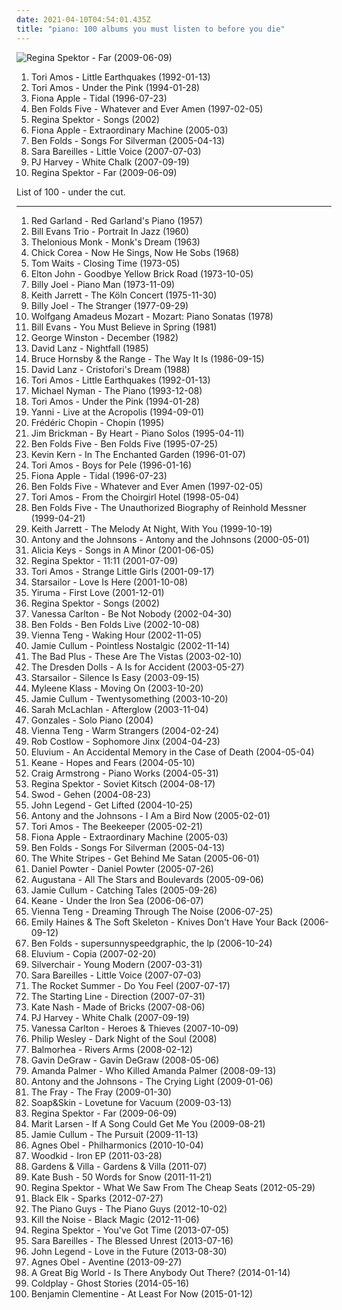 ```yaml
---
date: 2021-04-10T04:54:01.435Z
title: "piano: 100 albums you must listen to before you die"
---
```

![Regina Spektor - Far (2009-06-09)](http://coverartarchive.org/release/8de3f2da-225f-49de-bb40-7a58e3bb0518/3715735677-500.jpg "Regina Spektor - Far (2009-06-09)")
<ol class="albums">
<li data-cover="http://coverartarchive.org/release/66b1a283-08e3-4096-b4b6-38bb8cba30ab/6560076366-500.jpg" data-tags="alternative, piano, female vocalists, 90s" role="button">Tori Amos - Little Earthquakes (1992-01-13)</li>
<li data-cover="http://coverartarchive.org/release/716ab432-03be-3567-9d9f-1cbb4736e0dc/24215052902-500.jpg" data-tags="piano, alternative, 90s" role="button">Tori Amos - Under the Pink (1994-01-28)</li>
<li data-cover="http://coverartarchive.org/release/e1bba6de-84e1-37db-9123-6901cb01ec8d/1402280819-500.jpg" data-tags="female vocalists, alternative" role="button">Fiona Apple - Tidal (1996-07-23)</li>
<li data-cover="http://coverartarchive.org/release/66e02005-e88d-3ccd-9138-c2333238a1da/28605041447-500.jpg" data-tags="piano" role="button">Ben Folds Five - Whatever and Ever Amen (1997-02-05)</li>
<li data-cover="http://coverartarchive.org/release/fcb8a3df-61cc-450e-9c9a-fbcfddffae84/16146902869-500.jpg" data-tags="piano, female vocalists" role="button">Regina Spektor - Songs (2002)</li>
<li data-cover="https://img.discogs.com/gFS5maU7k9Ve_dROF17h9wCtNUg=/fit-in/566x563/filters:strip_icc():format(jpeg):mode_rgb():quality(90)/discogs-images/R-1061572-1189108115.jpeg.jpg" data-tags="female vocalists" role="button">Fiona Apple - Extraordinary Machine (2005-03)</li>
<li data-cover="http://coverartarchive.org/release/9c960edc-6d64-4224-91cb-ad5d190687a4/13095766194-500.jpg" data-tags="piano, singer-songwriter, piano rock" role="button">Ben Folds - Songs For Silverman (2005-04-13)</li>
<li data-cover="http://coverartarchive.org/release/bb65a0e6-41c3-42dc-be56-1e2064eb1b2f/13725245197-500.jpg" data-tags="pop" role="button">Sara Bareilles - Little Voice (2007-07-03)</li>
<li data-cover="http://coverartarchive.org/release/68a8b3b5-b256-4917-8ba0-b74e79bedb44/27171303470-500.jpg" data-tags="piano, alternative" role="button">PJ Harvey - White Chalk (2007-09-19)</li>
<li data-cover="http://coverartarchive.org/release/8de3f2da-225f-49de-bb40-7a58e3bb0518/3715735677-500.jpg" data-tags="pop, piano, anti-folk, indie, alternative, indie pop, indie rock, 00s" role="button">Regina Spektor - Far (2009-06-09)</li>
</ol>
List of 100 - under the cut.
<!-- more -->

_________________

<ol class="albums">
<li data-cover="https://img.discogs.com/G-I_pYEKHwx_D_xj6UbJR5VLj-M=/fit-in/600x600/filters:strip_icc():format(jpeg):mode_rgb():quality(90)/discogs-images/R-885829-1169223198.jpeg.jpg" data-tags="jazz, jazz piano, piano, cool jazz, red garland" role="button">
Red Garland - Red Garland's Piano (1957)
</li>
<li data-cover="https://img.discogs.com/zs2PtfgTZ_VfHJJrb2712mfsSKw=/fit-in/600x611/filters:strip_icc():format(jpeg):mode_rgb():quality(90)/discogs-images/R-1324254-1471474766-3493.jpeg.jpg" data-tags="jazz, jazz piano" role="button">
Bill Evans Trio - Portrait In Jazz (1960)
</li>
<li data-cover="https://via.placeholder.com/450" data-tags="jazz" role="button">
Thelonious Monk - Monk's Dream (1963)
</li>
<li data-cover="https://via.placeholder.com/450" data-tags="jazz" role="button">
Chick Corea - Now He Sings, Now He Sobs (1968)
</li>
<li data-cover="http://coverartarchive.org/release/d541b67e-e791-4c44-83ac-750ec65c0e6d/14525209827-500.jpg" data-tags="blues, jazz, singer-songwriter" role="button">
Tom Waits - Closing Time (1973-05)
</li>
<li data-cover="http://coverartarchive.org/release/8fd04967-5165-4b76-943d-4f03e53eae4b/2971807601-500.jpg" data-tags="70s, classic rock" role="button">
Elton John - Goodbye Yellow Brick Road (1973-10-05)
</li>
<li data-cover="https://img.discogs.com/gbuEnSI-QlYQ9wgHa_JB0a1Kh9o=/fit-in/600x583/filters:strip_icc():format(jpeg):mode_rgb():quality(90)/discogs-images/R-720630-1570119429-3369.jpeg.jpg" data-tags="classic rock, billy joel" role="button">
Billy Joel - Piano Man (1973-11-09)
</li>
<li data-cover="http://coverartarchive.org/release/a48849e9-daed-427a-8f13-b05bbab6a0d5/9519768935-500.jpg" data-tags="jazz, piano" role="button">
Keith Jarrett - The Köln Concert (1975-11-30)
</li>
<li data-cover="https://img.discogs.com/6Sa_C449PdWHQ9M6rAkVI84klMo=/fit-in/600x537/filters:strip_icc():format(jpeg):mode_rgb():quality(90)/discogs-images/R-11459589-1523284305-7535.jpeg.jpg" data-tags="classic rock" role="button">
Billy Joel - The Stranger (1977-09-29)
</li>
<li data-cover="https://img.discogs.com/hQrEryubvbJQdogI92q3mU7QYrY=/fit-in/600x591/filters:strip_icc():format(jpeg):mode_rgb():quality(90)/discogs-images/R-13961000-1564967452-5475.jpeg.jpg" data-tags="classical, piano" role="button">
Wolfgang Amadeus Mozart - Mozart: Piano Sonatas (1978)
</li>
<li data-cover="http://coverartarchive.org/release/dfc0a733-c158-4eb7-9e4b-2a98492857af/8671054041-500.jpg" data-tags="jazz, piano" role="button">
Bill Evans - You Must Believe in Spring (1981)
</li>
<li data-cover="http://coverartarchive.org/release/817db1fb-c7d4-4e20-9297-ebb49dbe13eb/9553263290-500.jpg" data-tags="solo piano" role="button">
George Winston - December (1982)
</li>
<li data-cover="https://img.discogs.com/zXj9wytP_NfLkgYRJ_2reUnlgGc=/fit-in/300x300/filters:strip_icc():format(jpeg):mode_rgb():quality(90)/discogs-images/R-2288160-1293995724.jpeg.jpg" data-tags="piano" role="button">
David Lanz - Nightfall (1985)
</li>
<li data-cover="https://img.discogs.com/QGDbrdosJ2sOKperV9n9dACBFGo=/fit-in/600x600/filters:strip_icc():format(jpeg):mode_rgb():quality(90)/discogs-images/R-694257-1360594916-8664.jpeg.jpg" data-tags="classic rock, piano" role="button">
Bruce Hornsby & the Range - The Way It Is (1986-09-15)
</li>
<li data-cover="https://img.discogs.com/GS663S7sapeLe0VxWsvOmdwK3tg=/fit-in/598x583/filters:strip_icc():format(jpeg):mode_rgb():quality(90)/discogs-images/R-2174292-1356312695-5687.jpeg.jpg" data-tags="piano, new age, instrumental" role="button">
David Lanz - Cristofori's Dream (1988)
</li>
<li data-cover="http://coverartarchive.org/release/66b1a283-08e3-4096-b4b6-38bb8cba30ab/6560076366-500.jpg" data-tags="alternative, piano, female vocalists, 90s" role="button">
Tori Amos - Little Earthquakes (1992-01-13)
</li>
<li data-cover="http://coverartarchive.org/release/4bf88b0f-9999-4a7f-b4be-cd7f9e2a8599/28293994702-500.jpg" data-tags="soundtrack, piano" role="button">
Michael Nyman - The Piano (1993-12-08)
</li>
<li data-cover="http://coverartarchive.org/release/716ab432-03be-3567-9d9f-1cbb4736e0dc/24215052902-500.jpg" data-tags="piano, alternative, 90s" role="button">
Tori Amos - Under the Pink (1994-01-28)
</li>
<li data-cover="http://coverartarchive.org/release/311dfa35-0d6f-462b-b3b6-7b7f1dc3b4d1/11507971335-500.jpg" data-tags="yanni" role="button">
Yanni - Live at the Acropolis (1994-09-01)
</li>
<li data-cover="http://coverartarchive.org/release/f1a4d60a-8910-421c-b4b2-a2ceee5608ce/14901757804-500.jpg" data-tags="classical" role="button">
Frédéric Chopin - Chopin (1995)
</li>
<li data-cover="http://coverartarchive.org/release/07febcf2-196f-4822-af0f-c18b25644eeb/11671565491-500.jpg" data-tags="piano, new age" role="button">
Jim Brickman - By Heart - Piano Solos (1995-04-11)
</li>
<li data-cover="http://coverartarchive.org/release/e701999d-416c-43c2-a369-0f7a13296c86/26825295448-500.jpg" data-tags="90s, piano rock, ben folds" role="button">
Ben Folds Five - Ben Folds Five (1995-07-25)
</li>
<li data-cover="http://coverartarchive.org/release/4a875d70-e6de-48ee-8d76-ca21cb4a8247/3320825593-500.jpg" data-tags="piano" role="button">
Kevin Kern - In The Enchanted Garden (1996-01-07)
</li>
<li data-cover="http://coverartarchive.org/release/4cd43e6e-df96-3546-8343-870035e5eaf6/21952897279-500.jpg" data-tags="alternative, piano, female vocalists" role="button">
Tori Amos - Boys for Pele (1996-01-16)
</li>
<li data-cover="http://coverartarchive.org/release/e1bba6de-84e1-37db-9123-6901cb01ec8d/1402280819-500.jpg" data-tags="female vocalists, alternative" role="button">
Fiona Apple - Tidal (1996-07-23)
</li>
<li data-cover="http://coverartarchive.org/release/66e02005-e88d-3ccd-9138-c2333238a1da/28605041447-500.jpg" data-tags="piano" role="button">
Ben Folds Five - Whatever and Ever Amen (1997-02-05)
</li>
<li data-cover="http://coverartarchive.org/release/2996ae5b-d50c-4278-bf43-9205d1d5f6b0/25001847121-500.jpg" data-tags="alternative, female vocalists, 90s" role="button">
Tori Amos - From the Choirgirl Hotel (1998-05-04)
</li>
<li data-cover="https://img.discogs.com/cy1QuN1y3llA4g4x3pT9K664W3A=/fit-in/600x1090/filters:strip_icc():format(jpeg):mode_rgb():quality(90)/discogs-images/R-12370389-1533895402-8057.jpeg.jpg" data-tags="piano rock" role="button">
Ben Folds Five - The Unauthorized Biography of Reinhold Messner (1999-04-21)
</li>
<li data-cover="http://coverartarchive.org/release/7d515895-4004-49e6-aa61-8d31ee9e68a2/16371747112-500.jpg" data-tags="jazz, jazz piano" role="button">
Keith Jarrett - The Melody At Night, With You (1999-10-19)
</li>
<li data-cover="https://img.discogs.com/jfZn4knjvcFv-_U0n649Rn6Xb8k=/fit-in/294x300/filters:strip_icc():format(jpeg):mode_rgb():quality(90)/discogs-images/R-9533581-1482236077-1712.png.jpg" data-tags="chamber pop, piano" role="button">
Antony and the Johnsons - Antony and the Johnsons (2000-05-01)
</li>
<li data-cover="http://coverartarchive.org/release/f9e26af6-a546-484f-b409-e71da896fc64/10741523166-500.jpg" data-tags="soul, rnb" role="button">
Alicia Keys - Songs in A Minor (2001-06-05)
</li>
<li data-cover="http://coverartarchive.org/release/df05a613-0cde-4f9c-bf69-59bd3b76be3e/5817135757-500.jpg" data-tags="jazz, piano, anti-folk" role="button">
Regina Spektor - 11:11 (2001-07-09)
</li>
<li data-cover="http://coverartarchive.org/release/a7ccb022-f437-4492-8eee-8f85d85cdb96/2098090328-500.jpg" data-tags="covers, cover" role="button">
Tori Amos - Strange Little Girls (2001-09-17)
</li>
<li data-cover="https://img.discogs.com/E7K2dUvuC731u-MhaenRXESSYbk=/fit-in/600x596/filters:strip_icc():format(jpeg):mode_rgb():quality(90)/discogs-images/R-1320995-1209578279.jpeg.jpg" data-tags="britpop, british" role="button">
Starsailor - Love Is Here (2001-10-08)
</li>
<li data-cover="http://coverartarchive.org/release/4c843654-e93a-4145-b623-14e6df9e294f/13289739357-500.jpg" data-tags="yiruma, piano" role="button">
Yiruma - First Love (2001-12-01)
</li>
<li data-cover="http://coverartarchive.org/release/fcb8a3df-61cc-450e-9c9a-fbcfddffae84/16146902869-500.jpg" data-tags="piano, female vocalists" role="button">
Regina Spektor - Songs (2002)
</li>
<li data-cover="https://img.discogs.com/dkhZXlvLTx_aGR7ZToz677n-kns=/fit-in/600x600/filters:strip_icc():format(jpeg):mode_rgb():quality(90)/discogs-images/R-369088-1210402893.jpeg.jpg" data-tags="pop" role="button">
Vanessa Carlton - Be Not Nobody (2002-04-30)
</li>
<li data-cover="https://img.discogs.com/73BdnpsuWQGksqOP1uxii3rMTx0=/fit-in/300x300/filters:strip_icc():format(jpeg):mode_rgb():quality(90)/discogs-images/R-6230561-1489031293-8189.jpeg.jpg" data-tags="piano rock" role="button">
Ben Folds - Ben Folds Live (2002-10-08)
</li>
<li data-cover="http://coverartarchive.org/release/1d089bd9-3344-4de7-bf3f-678d3cf70a76/9205163692-500.jpg" data-tags="piano" role="button">
Vienna Teng - Waking Hour (2002-11-05)
</li>
<li data-cover="http://coverartarchive.org/release/77d01302-748f-4301-8c36-32a0f5c5ba51/6611958751-500.jpg" data-tags="jazz" role="button">
Jamie Cullum - Pointless Nostalgic (2002-11-14)
</li>
<li data-cover="https://img.discogs.com/jXjGr0E0xoSAHMFgxlKNoa7ZHfQ=/fit-in/600x598/filters:strip_icc():format(jpeg):mode_rgb():quality(90)/discogs-images/R-2083211-1287229519.jpeg.jpg" data-tags="jazz" role="button">
The Bad Plus - These Are The Vistas (2003-02-10)
</li>
<li data-cover="http://coverartarchive.org/release/8d1aa57c-5145-4fc9-803d-13638827fe31/6324371592-500.jpg" data-tags="cabaret" role="button">
The Dresden Dolls - A Is for Accident (2003-05-27)
</li>
<li data-cover="https://img.discogs.com/jrWVzobDRoF5M8iFRO0_ha-z8PQ=/fit-in/600x592/filters:strip_icc():format(jpeg):mode_rgb():quality(90)/discogs-images/R-434193-1482085620-7376.jpeg.jpg" data-tags="britpop, indie rock" role="button">
Starsailor - Silence Is Easy (2003-09-15)
</li>
<li data-cover="http://coverartarchive.org/release/e4190b11-26fe-4a7e-a667-bae88a9634c2/9519022390-500.jpg" data-tags="piano" role="button">
Myleene Klass - Moving On (2003-10-20)
</li>
<li data-cover="https://via.placeholder.com/450" data-tags="jazz" role="button">
Jamie Cullum - Twentysomething (2003-10-20)
</li>
<li data-cover="http://coverartarchive.org/release/94982128-51c8-3a44-b77c-ec78be7d8e5f/20542671034-500.jpg" data-tags="sarah mclachlan" role="button">
Sarah McLachlan - Afterglow (2003-11-04)
</li>
<li data-cover="http://coverartarchive.org/release/cbb6fa2e-393f-39a4-94cc-21caa3baf782/4514952186-500.jpg" data-tags="piano" role="button">
Gonzales - Solo Piano (2004)
</li>
<li data-cover="https://via.placeholder.com/450" data-tags="female vocalists" role="button">
Vienna Teng - Warm Strangers (2004-02-24)
</li>
<li data-cover="http://coverartarchive.org/release/06da523f-5833-4602-a781-1d940240aaec/7286313411-500.jpg" data-tags="piano, creative commons" role="button">
Rob Costlow - Sophomore Jinx (2004-04-23)
</li>
<li data-cover="http://coverartarchive.org/release/c11fe76c-b6de-4452-a253-41ab877e0dcf/3266021120-500.jpg" data-tags="piano, instrumental" role="button">
Eluvium - An Accidental Memory in the Case of Death (2004-05-04)
</li>
<li data-cover="http://coverartarchive.org/release/2b3a7d38-3a84-368a-8609-e7486f203182/16097162874-500.jpg" data-tags="keane, britpop" role="button">
Keane - Hopes and Fears (2004-05-10)
</li>
<li data-cover="http://coverartarchive.org/release/25033b7a-0456-4b3a-85fb-6de1b84100a4/4544384006-500.jpg" data-tags="piano" role="button">
Craig Armstrong - Piano Works (2004-05-31)
</li>
<li data-cover="http://coverartarchive.org/release/39af013c-fe41-413e-8909-066147967c57/16197647081-500.jpg" data-tags="singer-songwriter, female vocalists, anti-folk" role="button">
Regina Spektor - Soviet Kitsch (2004-08-17)
</li>
<li data-cover="http://coverartarchive.org/release/5e760dec-67cc-40fe-a23c-8e08aa6137d3/19385157963-500.jpg" data-tags="piano, ambient" role="button">
Swod - Gehen (2004-08-23)
</li>
<li data-cover="https://img.discogs.com/6o0kSzwGbQoieBogv-1J7NZu0OU=/fit-in/600x588/filters:strip_icc():format(jpeg):mode_rgb():quality(90)/discogs-images/R-590002-1348400015-6358.jpeg.jpg" data-tags="soul, rnb" role="button">
John Legend - Get Lifted (2004-10-25)
</li>
<li data-cover="http://coverartarchive.org/release/27877053-2d88-48a1-8f3f-cab6e8c35cbd/8815137840-500.jpg" data-tags="singer-songwriter, 00s" role="button">
Antony and the Johnsons - I Am a Bird Now (2005-02-01)
</li>
<li data-cover="http://coverartarchive.org/release/ad7247da-24c2-4bd3-b17f-31077f50f693/2596514590-500.jpg" data-tags="alternative, female vocalists, singer-songwriter, piano" role="button">
Tori Amos - The Beekeeper (2005-02-21)
</li>
<li data-cover="https://img.discogs.com/gFS5maU7k9Ve_dROF17h9wCtNUg=/fit-in/566x563/filters:strip_icc():format(jpeg):mode_rgb():quality(90)/discogs-images/R-1061572-1189108115.jpeg.jpg" data-tags="female vocalists" role="button">
Fiona Apple - Extraordinary Machine (2005-03)
</li>
<li data-cover="http://coverartarchive.org/release/9c960edc-6d64-4224-91cb-ad5d190687a4/13095766194-500.jpg" data-tags="piano, singer-songwriter, piano rock" role="button">
Ben Folds - Songs For Silverman (2005-04-13)
</li>
<li data-cover="http://coverartarchive.org/release/86c7166f-433c-47f1-a32d-1fa699d54b3f/4817263003-500.jpg" data-tags="rock, alternative rock" role="button">
The White Stripes - Get Behind Me Satan (2005-06-01)
</li>
<li data-cover="http://coverartarchive.org/release/6ef93fc8-79d2-411e-a999-a2bc1a310f5b/6514416116-500.jpg" data-tags="pop" role="button">
Daniel Powter - Daniel Powter (2005-07-26)
</li>
<li data-cover="http://coverartarchive.org/release/78e0a82c-f6e3-45fe-8f5c-190ae91bf357/5143039917-500.jpg" data-tags="rock, alternative, augustana" role="button">
Augustana - All The Stars and Boulevards (2005-09-06)
</li>
<li data-cover="https://via.placeholder.com/450" data-tags="jazz" role="button">
Jamie Cullum - Catching Tales (2005-09-26)
</li>
<li data-cover="http://coverartarchive.org/release/2990c760-3bb2-38c2-bcf5-fc67df98280f/6784302382-500.jpg" data-tags="britpop, indie" role="button">
Keane - Under the Iron Sea (2006-06-07)
</li>
<li data-cover="http://coverartarchive.org/release/cf5da5f5-72fe-4803-8f6b-1f52027fd3cf/27690898148-500.jpg" data-tags="vienna teng, female vocalists, piano" role="button">
Vienna Teng - Dreaming Through The Noise (2006-07-25)
</li>
<li data-cover="https://img.discogs.com/UtBi7t1DXERRrdvkcTSdW3nD98A=/fit-in/600x600/filters:strip_icc():format(jpeg):mode_rgb():quality(90)/discogs-images/R-792756-1325069657.jpeg.jpg" data-tags="indie, female vocalists, piano" role="button">
Emily Haines & The Soft Skeleton - Knives Don't Have Your Back (2006-09-12)
</li>
<li data-cover="http://coverartarchive.org/release/06baafe3-f311-45f1-bab7-97d6aaa7ea64/10383788528-500.jpg" data-tags="rock, singer-songwriter, piano" role="button">
Ben Folds - supersunnyspeedgraphic, the lp (2006-10-24)
</li>
<li data-cover="http://coverartarchive.org/release/9e0b9b07-1ac0-44d8-96a4-1b22f77b4941/15895781349-500.jpg" data-tags="ambient" role="button">
Eluvium - Copia (2007-02-20)
</li>
<li data-cover="https://img.discogs.com/kcWhkV979DH6Nda6ysKEhM_h_uA=/fit-in/600x554/filters:strip_icc():format(jpeg):mode_rgb():quality(90)/discogs-images/R-1099905-1532793292-3827.jpeg.jpg" data-tags="rock, alternative rock, alternative" role="button">
Silverchair - Young Modern (2007-03-31)
</li>
<li data-cover="http://coverartarchive.org/release/bb65a0e6-41c3-42dc-be56-1e2064eb1b2f/13725245197-500.jpg" data-tags="pop" role="button">
Sara Bareilles - Little Voice (2007-07-03)
</li>
<li data-cover="https://via.placeholder.com/450" data-tags="pop rock, pop punk" role="button">
The Rocket Summer - Do You Feel (2007-07-17)
</li>
<li data-cover="http://coverartarchive.org/release/ece9c44a-274a-44c1-92f0-2962ed4810a1/9182091321-500.jpg" data-tags="alternative, alternative rock, emo, piano, pop punk, virgin, cds, the starting line, bands with a certain something, dumb feelgood thrash, albums terry own, the starting line - direction, two thousand eleven" role="button">
The Starting Line - Direction (2007-07-31)
</li>
<li data-cover="https://img.discogs.com/G-80IlCFUDTqAssTbS0pDeA3AcI=/fit-in/600x596/filters:strip_icc():format(jpeg):mode_rgb():quality(90)/discogs-images/R-1104100-1465185364-3063.jpeg.jpg" data-tags="indie pop, british" role="button">
Kate Nash - Made of Bricks (2007-08-06)
</li>
<li data-cover="http://coverartarchive.org/release/68a8b3b5-b256-4917-8ba0-b74e79bedb44/27171303470-500.jpg" data-tags="piano, alternative" role="button">
PJ Harvey - White Chalk (2007-09-19)
</li>
<li data-cover="http://coverartarchive.org/release/dcc94adf-cfca-49a6-8bb6-5e59f995e39c/18172595821-500.jpg" data-tags="pop, piano, female vocalists, singer-songwriter" role="button">
Vanessa Carlton - Heroes & Thieves (2007-10-09)
</li>
<li data-cover="http://coverartarchive.org/release/9d716046-80f2-4bc7-9a74-27838a8e4460/5825272609-500.jpg" data-tags="piano" role="button">
Philip Wesley - Dark Night of the Soul (2008)
</li>
<li data-cover="http://coverartarchive.org/release/7595a6c9-7ae5-4dc3-b9d1-c96f1a928f45/11979030393-500.jpg" data-tags="post-rock, piano, instrumental, ambient" role="button">
Balmorhea - Rivers Arms (2008-02-12)
</li>
<li data-cover="http://coverartarchive.org/release/e6454561-2af7-460b-9b8c-d482b7c8a49d/15751521122-500.jpg" data-tags="pop, pop rock, male vocalists" role="button">
Gavin DeGraw - Gavin DeGraw (2008-05-06)
</li>
<li data-cover="http://coverartarchive.org/release/5048b8c6-1214-4836-a48f-c2df38eaf099/7240585489-500.jpg" data-tags="alternative, cabaret" role="button">
Amanda Palmer - Who Killed Amanda Palmer (2008-09-13)
</li>
<li data-cover="http://coverartarchive.org/release/0c48ecde-bde3-4a26-9d55-edfd21555f62/9823776819-500.jpg" data-tags="alternative, 00s" role="button">
Antony and the Johnsons - The Crying Light (2009-01-06)
</li>
<li data-cover="http://coverartarchive.org/release/52711131-54dc-3d9b-9cc1-1e8cd8bfe928/28917100418-500.jpg" data-tags="rock, alternative rock" role="button">
The Fray - The Fray (2009-01-30)
</li>
<li data-cover="https://img.discogs.com/5ULMdii6V1Px_WEq_Gnq-FYTwV4=/fit-in/500x500/filters:strip_icc():format(jpeg):mode_rgb():quality(90)/discogs-images/R-1690134-1266618713.jpeg.jpg" data-tags="piano" role="button">
Soap&Skin - Lovetune for Vacuum (2009-03-13)
</li>
<li data-cover="http://coverartarchive.org/release/8de3f2da-225f-49de-bb40-7a58e3bb0518/3715735677-500.jpg" data-tags="pop, piano, anti-folk, indie, alternative, indie pop, indie rock, 00s" role="button">
Regina Spektor - Far (2009-06-09)
</li>
<li data-cover="https://img.discogs.com/3Vr534L95-Y9u9gnP-aCv6gUaX4=/fit-in/600x509/filters:strip_icc():format(jpeg):mode_rgb():quality(90)/discogs-images/R-1981264-1256500365.jpeg.jpg" data-tags="pop, marit larsen" role="button">
Marit Larsen - If A Song Could Get Me You (2009-08-21)
</li>
<li data-cover="http://coverartarchive.org/release/d69e9013-4413-4051-92c8-1741b4534259/8127539569-500.jpg" data-tags="jazz" role="button">
Jamie Cullum - The Pursuit (2009-11-13)
</li>
<li data-cover="http://coverartarchive.org/release/8e211044-0d50-4d93-a010-a006a3c4057c/1929739348-500.jpg" data-tags="acoustic, instrumental, ambient, female vocal" role="button">
Agnes Obel - Philharmonics (2010-10-04)
</li>
<li data-cover="http://coverartarchive.org/release/33a8f17b-10c0-40f3-8a6c-3711b0bceda0/2926396596-500.jpg" data-tags="indie folk" role="button">
Woodkid - Iron EP (2011-03-28)
</li>
<li data-cover="https://img.discogs.com/Ll36NBjtqv0fDTCYzQtfA1_T3w8=/fit-in/600x600/filters:strip_icc():format(jpeg):mode_rgb():quality(90)/discogs-images/R-2980187-1542833662-2055.jpeg.jpg" data-tags="ambient, downtempo, piano, psychedelic, night, rainy day, and now slowly open your eyes, the apocalypse will begin in five minutes, one of those quiet ones" role="button">
Gardens & Villa - Gardens & Villa (2011-07)
</li>
<li data-cover="http://coverartarchive.org/release/4518b2c0-0091-4780-b31e-6dfc7e1d9cd5/21132684376-500.jpg" data-tags="alternative, art pop, winter" role="button">
Kate Bush - 50 Words for Snow (2011-11-21)
</li>
<li data-cover="http://coverartarchive.org/release/5f6b55a2-bb35-424f-8eb9-47307c4b5768/3469428927-500.jpg" data-tags="alternative" role="button">
Regina Spektor - What We Saw From The Cheap Seats (2012-05-29)
</li>
<li data-cover="http://coverartarchive.org/release/09391b51-7c9d-44b2-8e86-03fe36ba71ed/13775637323-500.jpg" data-tags="ambient, piano, atmospheric, melancholic, modern classical, dream music" role="button">
Black Elk - Sparks (2012-07-27)
</li>
<li data-cover="http://coverartarchive.org/release/c3662da7-dd97-481e-bc61-3d046cccc51b/7638922855-500.jpg" data-tags="piano" role="button">
The Piano Guys - The Piano Guys (2012-10-02)
</li>
<li data-cover="http://coverartarchive.org/release/448070f8-bb82-49eb-b132-404d37a8bdf8/5858921353-500.jpg" data-tags="dubstep, electro, piano, house, electro house, brostep, owsla" role="button">
Kill the Noise - Black Magic (2012-11-06)
</li>
<li data-cover="http://coverartarchive.org/release/b157b7a4-32d7-476d-8012-3aaefe1fa6b3/6585909620-500.jpg" data-tags="orange is the new black" role="button">
Regina Spektor - You've Got Time (2013-07-05)
</li>
<li data-cover="http://coverartarchive.org/release/e12e1b16-7ecf-47e7-aa9e-9f4443108162/4644075624-500.jpg" data-tags="pop" role="button">
Sara Bareilles - The Blessed Unrest (2013-07-16)
</li>
<li data-cover="http://coverartarchive.org/release/da998b90-83d6-43ea-9a46-55ce0fba83e4/5554522707-500.jpg" data-tags="soul" role="button">
John Legend - Love in the Future (2013-08-30)
</li>
<li data-cover="http://coverartarchive.org/release/2d012e66-6759-485b-beb5-00532c46a386/8544215048-500.jpg" data-tags="folk, singer-songwriter, piano" role="button">
Agnes Obel - Aventine (2013-09-27)
</li>
<li data-cover="http://coverartarchive.org/release/ac04d3f9-567e-4804-99b5-aaab5d1052d6/7273707025-500.jpg" data-tags="indie, pop" role="button">
A Great Big World - Is There Anybody Out There? (2014-01-14)
</li>
<li data-cover="http://coverartarchive.org/release/49dab146-5393-4686-bb79-efbb1fa43648/22395430275-500.jpg" data-tags="pop, electronic, alternative, alternative rock, coldplay" role="button">
Coldplay - Ghost Stories (2014-05-16)
</li>
<li data-cover="http://coverartarchive.org/release/9d72cb62-da0c-4706-a59f-7209ff571f6b/8989466671-500.jpg" data-tags="jazz, soul, piano" role="button">
Benjamin Clementine - At Least For Now (2015-01-12)
</li>
</ol>